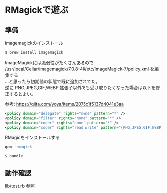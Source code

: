 # RMagickで遊ぶ

## 準備

imagemagickのインストール

```sh
$ brew install imagemagick
```

ImageMagickには脆弱性がたくさんあるので  
/usr/local/Cellar/imagemagick/7.0.8-48/etc/ImageMagick-7/policy.xml を編集する  
...と思ったら初期値の状態で既に追加されてた。  
逆に PNG,JPEG,GIF,WEBP 拡張子以外でも受け取りたくなった場合は以下を修正するとよい。

参考: https://qiita.com/yoya/items/2076c1f5137d4041e3aa

```xml
<policy domain="delegate" rights="none" pattern="*" />
<policy domain="filter" rights="none" pattern="*" />
<policy domain="coder" rights="none" pattern="*" />
<policy domain="coder" rights="read|write" pattern="{PNG,JPEG,GIF,WEBP}" />
```

RMagicをインストールする

```rb
gem 'rmagick'
```
```sh
$ bundle
```

## 動作確認

lib/test.rb 参照
